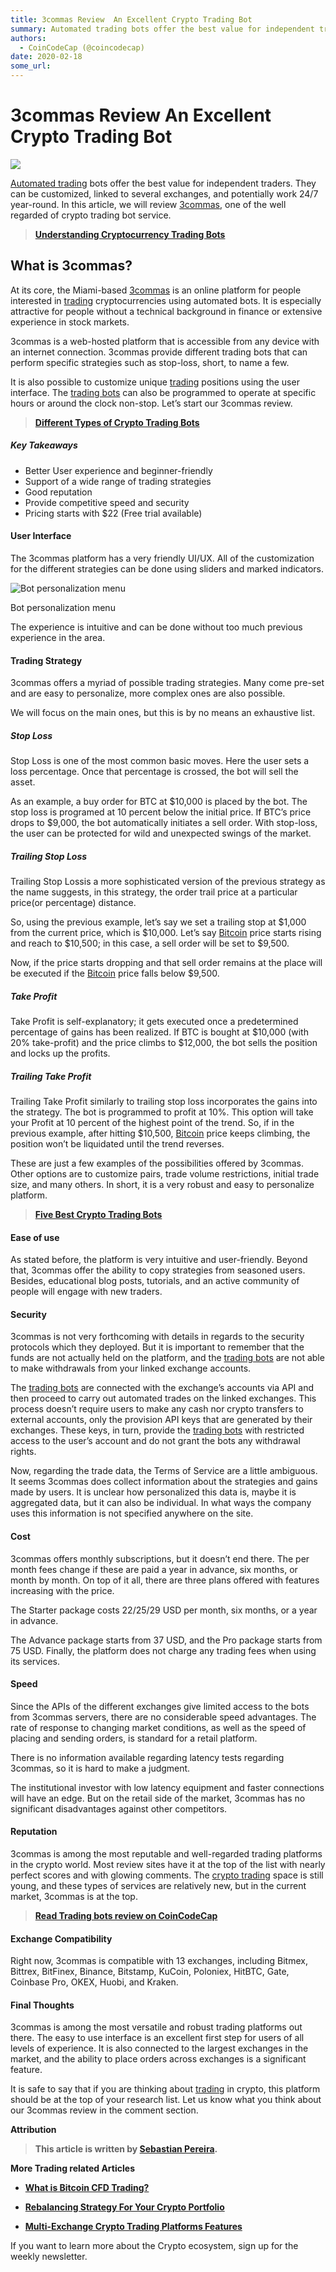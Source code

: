 ```yaml
---
title: 3commas Review  An Excellent Crypto Trading Bot
summary: Automated trading bots offer the best value for independent traders. They can be customized, linked to several exchanges, and potentially work 24/7 year-round.
authors:
  - CoinCodeCap (@coincodecap)
date: 2020-02-18
some_url: 
---
```


# 3commas Review  An Excellent Crypto Trading Bot


![](https://api.kauri.io:443/ipfs/QmYtGSFS7Jiy5TpbG4e8uHtYyxYmXg6WmLiaDJTmRU3pdG)

[Automated trading](https://coincodecap.com/category/trading-automation) bots offer the best value for independent traders. They can be customized, linked to several exchanges, and potentially work 24/7 year-round. In this article, we will review [3commas](https://3commas.io/?utm_source=coincodecap.com), one of the well regarded of crypto trading bot service. 

> [**Understanding Cryptocurrency Trading Bots**](https://blog.coincodecap.com/a-guide-to-cryptocurrency-trading-bots/)

What is 3commas?
----------------

At its core, the Miami-based [3commas](https://3commas.io/?utm_source=coincodecap.com) is an online platform for people interested in [trading](https://blog.coincodecap.com/tag/trading/) cryptocurrencies using automated bots. It is especially attractive for people without a technical background in finance or extensive experience in stock markets.

3commas is a web-hosted platform that is accessible from any device with an internet connection. 3commas provide different trading bots that can perform specific strategies such as stop-loss, short, to name a few. 

It is also possible to customize unique [trading](https://blog.coincodecap.com/tag/trading/) positions using the user interface. The [trading bots](https://blog.coincodecap.com/tag/trading-bots/) can also be programmed to operate at specific hours or around the clock non-stop. Let’s start our 3commas review.

> [**Different Types of Crypto Trading Bots**](https://blog.coincodecap.com/different-types-of-crypto-trading-bots/)

##### Key Takeaways

*   Better User experience and beginner-friendly
*   Support of a wide range of trading strategies
*   Good reputation
*   Provide competitive speed and security
*   Pricing starts with $22 (Free trial available)

#### **User Interface**

The 3commas platform has a very friendly UI/UX. All of the customization for the different strategies can be done using sliders and marked indicators.

![Bot personalization menu](https://miro.medium.com/max/3040/1*rqD0kMxNxkzZVnT2MGFW5w.png)

Bot personalization menu

The experience is intuitive and can be done without too much previous experience in the area.

#### Trading Strategy

3commas offers a myriad of possible trading strategies. Many come pre-set and are easy to personalize, more complex ones are also possible. 

We will focus on the main ones, but this is by no means an exhaustive list.

##### **Stop Loss**

Stop Loss is one of the most common basic moves. Here the user sets a loss percentage. Once that percentage is crossed, the bot will sell the asset. 

As an example, a buy order for BTC at $10,000 is placed by the bot. The stop loss is programed at 10 percent below the initial price. If BTC’s price drops to $9,000, the bot automatically initiates a sell order. With stop-loss, the user can be protected for wild and unexpected swings of the market.

##### **Trailing Stop Loss**

Trailing Stop Lossis a more sophisticated version of the previous strategy as the name suggests, in this strategy, the order trail price at a particular price(or percentage) distance.   

So, using the previous example, let’s say we set a trailing stop at $1,000 from the current price, which is $10,000. Let’s say [Bitcoin](https://blog.coincodecap.com/tag/bitcoin/) price starts rising and reach to $10,500; in this case, a sell order will be set to $9,500.

Now, if the price starts dropping and that sell order remains at the place will be executed if the [Bitcoin](https://blog.coincodecap.com/tag/bitcoin/) price falls below $9,500. 

##### **Take Profit** 

Take Profit is self-explanatory; it gets executed once a predetermined percentage of gains has been realized. If BTC is bought at $10,000 (with 20% take-profit) and the price climbs to $12,000, the bot sells the position and locks up the profits.

##### **Trailing Take Profit**

Trailing Take Profit similarly to trailing stop loss incorporates the gains into the strategy. The bot is programmed to profit at 10%. This option will take your Profit at 10 percent of the highest point of the trend. So, if in the previous example, after hitting $10,500, [Bitcoin](https://blog.coincodecap.com/tag/bitcoin/) price keeps climbing, the position won’t be liquidated until the trend reverses.

These are just a few examples of the possibilities offered by 3commas. Other options are to customize pairs, trade volume restrictions, initial trade size, and many others. In short, it is a very robust and easy to personalize platform.

> [**Five Best Crypto Trading Bots**](https://blog.coincodecap.com/five-best-crypto-trading-bots/)

#### Ease of use

As stated before, the platform is very intuitive and user-friendly. Beyond that, 3commas offer the ability to copy strategies from seasoned users. Besides, educational blog posts, tutorials, and an active community of people will engage with new traders.

#### Security

3commas is not very forthcoming with details in regards to the security protocols which they deployed. But it is important to remember that the funds are not actually held on the platform, and the [trading bots](https://blog.coincodecap.com/tag/trading-bots/) are not able to make withdrawals from your linked exchange accounts.

The [trading bots](https://blog.coincodecap.com/tag/trading-bots/) are connected with the exchange’s accounts via API and then proceed to carry out automated trades on the linked exchanges. This process doesn’t require users to make any cash nor crypto transfers to external accounts, only the provision API keys that are generated by their exchanges. These keys, in turn, provide the [trading bots](https://blog.coincodecap.com/tag/trading-bots/) with restricted access to the user’s account and do not grant the bots any withdrawal rights.

Now, regarding the trade data, the Terms of Service are a little ambiguous. It seems 3commas does collect information about the strategies and gains made by users. It is unclear how personalized this data is, maybe it is aggregated data, but it can also be individual. In what ways the company uses this information is not specified anywhere on the site.

#### Cost

3commas offers monthly subscriptions, but it doesn’t end there. The per month fees change if these are paid a year in advance, six months, or month by month. On top of it all, there are three plans offered with features increasing with the price.

The Starter package costs 22/25/29 USD per month, six months, or a year in advance.

The Advance package starts from 37 USD, and the Pro package starts from 75 USD. Finally, the platform does not charge any trading fees when using its services.

#### Speed

Since the APIs of the different exchanges give limited access to the bots from 3commas servers, there are no considerable speed advantages. The rate of response to changing market conditions, as well as the speed of placing and sending orders, is standard for a retail platform. 

There is no information available regarding latency tests regarding 3commas, so it is hard to make a judgment.

The institutional investor with low latency equipment and faster connections will have an edge. But on the retail side of the market, 3commas has no significant disadvantages against other competitors.

#### **Reputation**

3commas is among the most reputable and well-regarded trading platforms in the crypto world. Most review sites have it at the top of the list with nearly perfect scores and with glowing comments. The [crypto trading](https://blog.coincodecap.com/tag/crypto-trading/) space is still young, and these types of services are relatively new, but in the current market, 3commas is at the top.

> **[Read Trading bots review on CoinCodeCap](https://coincodecap.com/category/trading-automation)**

#### **Exchange Compatibility**

Right now, 3commas is compatible with 13 exchanges, including Bitmex, Bittrex, BitFinex, Binance, Bitstamp, KuCoin, Poloniex, HitBTC, Gate, Coinbase Pro, OKEX, Huobi, and Kraken.

#### Final Thoughts

3commas is among the most versatile and robust trading platforms out there. The easy to use interface is an excellent first step for users of all levels of experience. It is also connected to the largest exchanges in the market, and the ability to place orders across exchanges is a significant feature.

It is safe to say that if you are thinking about [trading](https://blog.coincodecap.com/tag/trading/) in crypto, this platform should be at the top of your research list. Let us know what you think about our 3commas review in the comment section.

**Attribution**

> **This article is written by [Sebastian Pereira](https://twitter.com/CryptoTerra3).**

**More Trading related Articles**

*   **[What is Bitcoin CFD Trading?](https://blog.coincodecap.com/what-is-bitcoin-cfd-trading/)**

*   [**Rebalancing Strategy For Your Crypto Portfolio**](https://blog.coincodecap.com/crypto-portfolio-rebalancing/)

*   **[Multi-Exchange Crypto Trading Platforms Features](https://blog.coincodecap.com/multi-exchange-crypto-trading-platforms-features/)**

If you want to learn more about the Crypto ecosystem, sign up for the weekly newsletter.